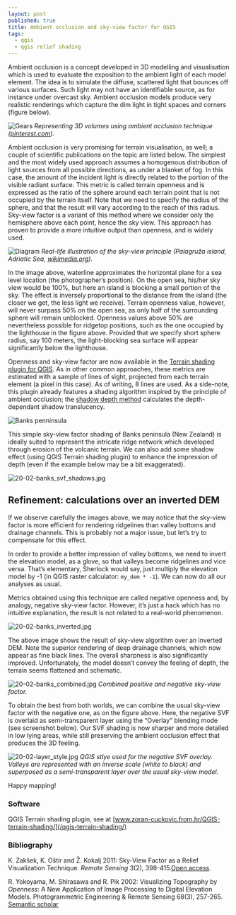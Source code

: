```yaml
---
layout: post
published: true
title: Ambient occlusion and sky-view factor for QGIS
tags:
  - qgis
  - qgis relief shading
---
```

Ambient occlusion is a concept developed in 3D modelling and visualisation which is used to evaluate the exposition to the ambient light of each model element. The idea is to simulate the diffuse, scattered light that bounces off various surfaces. Such light may not have an identifiable source, as for instance under overcast sky. Ambient occlusion models produce very realistic renderings which capture the dim light in tight spaces and corners (figure below).

![Gears]({{site.baseurl}}/figures/20-02-gears.jpg)
*Representing 3D volumes using ambient occlusion technique ([pinterest.com](https://www.pinterest.fr/pin/599963981589528927/)).*

Ambient occlusion is very promising for terrain visualisation, as well; a couple of scientific publications on the topic are listed below. The simplest and the most widely used approach assumes a homogenous distribution of light sources from all possible directions, as under a blanket of fog. In this case, the amount of the incident light is directly related to the portion of the visible radiant surface. This metric is called terrain openness and is expressed as the ratio of the sphere around each terrain point that is not occupied by the terrain itself. Note that we need to specify the radius of the sphere, and that the result will vary according to the reach of this radius. Sky-view factor is a variant of this method where we consider only the hemisphere above each point, hence the sky view. This approach has proven to provide a more intuitive output than openness, and is widely used.

![Diagram]({{site.baseurl}}/figures/20-02-diagram.png)
*Real-life illustration of the sky-view principle (Palagruža island, Adriatic Sea, [wikimedia.org](https://commons.wikimedia.org/wiki/File:Lighthouse_on_top_of_Palagru%C5%BEa.jpg)).*


In the image above, waterline approximates the horizontal plane for a sea level location (the photographer’s position). On the open sea, his/her sky view would be 100%, but here an island is blocking a small portion of the sky. The effect is inversely proportional to the distance from the island (the closer we get, the less light we receive). Terrain openness value, however, will never surpass 50% on the open sea, as only half of the surrounding sphere will remain unblocked. Openness values above 50% are nevertheless possible for ridgetop positions, such as the one occupied by the lighthouse in the figure above. Provided that we specify short sphere radius, say 100 meters, the light-blocking sea surface will appear significantly below the lighthouse. 

Openness and sky-view factor are now available in the [Terrain shading plugin for QGIS](/qgis-terrain-shading/). As in other common approaches, these metrics are estimated with a sample of lines of sight, projected from each terrain element (a pixel in this case). As of writing, 8 lines are used. As a side-note, this plugin already features a shading algorithm inspired by the principle of ambient occlusion; the [shadow depth method](https://landscapearchaeology.org/2019/qgis-shadows/) calculates the depth-dependant shadow translucency. 

![Banks penninsula]({{site.baseurl}}/figures/20-02-banks_simple.jpg)

This simple sky-view factor shading of Banks peninsula (New Zealand) is ideally suited to represent the intricate ridge network which developed through erosion of the volcanic terrain. We can also add some shadow effect (using QGIS Terrain shading plugin) to enhance the impression of depth (even if the example below may be a bit exaggerated).   

![20-02-banks_svf_shadows.jpg]({{site.baseurl}}/figures/20-02-banks_svf_shadows.jpg)

## Refinement: calculations over an inverted DEM

If we observe carefully the images above, we may notice that the sky-view factor is more efficient for rendering ridgelines than valley bottoms and drainage channels. This is probably not a major issue, but let’s try to compensate for this effect. 

In order to provide a better impression of valley bottoms, we need to invert the elevation model, as a glove, so that valleys become ridgelines and vice versa. That’s elementary, Sherlock would say, just multiply the elevation model by -1 (in QGIS raster calculator: `my_dem * -1`). We can now do all our analyses as usual. 

Metrics obtained using this technique are called negative openness and, by analogy, negative sky-view factor. However, it’s just a hack which has no intuitive explanation, the result is not related to a real-world phenomenon.  

![20-02-banks_inverted.jpg]({{site.baseurl}}/figures/20-02-banks_inverted.jpg)

The above image shows the result of sky-view algorithm over an inverted DEM. Note the superior rendering of deep drainage channels, which now appear as fine black lines. The overall sharpness is also significantly improved. Unfortunately, the model doesn’t convey the feeling of depth, the terrain seems flattened and schematic. 


![20-02-banks_combined.jpg]({{site.baseurl}}/figures/20-02-banks_combined.jpg)
*Combined positive and negative sky-view factor.*

To obtain the best from both worlds, we can combine the usual sky-view factor with the negative one, as on the figure above. Here, the negative SVF is overlaid as semi-transparent layer using the “Overlay” blending mode (see screenshot below). Our SVF shading  is now sharper and more detailed in low lying areas, while still preserving the ambient occlusion effect that produces the 3D feeling. 

![20-02-layer_style.jpg]({{site.baseurl}}/figures/20-02-layer_style.jpg)
*QGIS stlye used for the negative SVF overlay. Valleys are represented with an inverse scale (white to black) and superposed as a semi-transparent layer over the usual sky-view model.*

Happy mapping!

### Software
QGIS Terrain shading plugin, see at [www.zoran-cuckovic.from.hr/QGIS-terrain-shading/](/qgis-terrain-shading/)

### Bibliography

K. Zakšek, K. Oštir and Ž. Kokalj 2011: Sky-View Factor as a Relief Visualization Technique. *Remote Sensing* 3(2), 398-415.[Open access](https://doi.org/10.3390/rs3020398). 

R. Yokoyama, M. Shlrasawa and R. Pik 2002: Visualizing Topography by *Openness*: A New Application of Image Processing to Digital Elevation Models. Photogrammetric Engineering & Remote Sensing 68(3), 257-265. [Semantic scholar](https://pdfs.semanticscholar.org/c3d9/a561fdb9e8c34a2b79152aea72b46090bb2e.pdf)
